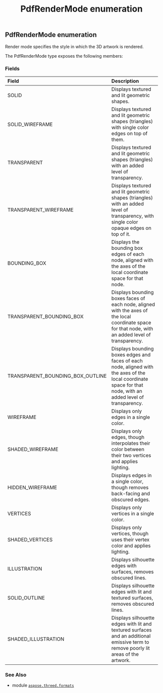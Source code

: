 ﻿---
title: PdfRenderMode enumeration
second_title: Aspose.3D for Python via .NET API References
description: 
type: docs
weight: 400
url: /aspose.threed.formats/pdfrendermode/
is_root: false
---

## PdfRenderMode enumeration

Render mode specifies the style in which the 3D artwork is rendered.



The PdfRenderMode type exposes the following members:

### Fields
| Field | Description |
| :- | :- |
| SOLID | Displays textured and lit geometric shapes. |
| SOLID_WIREFRAME | Displays textured and lit geometric shapes (triangles) with single color edges on top of them. |
| TRANSPARENT | Displays textured and lit geometric shapes (triangles) with an added level of transparency. |
| TRANSPARENT_WIREFRAME | Displays textured and lit geometric shapes (triangles) with an added level of transparency, with single color opaque edges on top of it. |
| BOUNDING_BOX | Displays the bounding box edges of each node, aligned with the axes of the local coordinate space for that node. |
| TRANSPARENT_BOUNDING_BOX | Displays bounding boxes faces of each node, aligned with the axes of the local coordinate space for that node, with an added level of transparency. |
| TRANSPARENT_BOUNDING_BOX_OUTLINE | Displays bounding boxes edges and faces of each node, aligned with the axes of the local coordinate space for that node, with an added level of transparency. |
| WIREFRAME | Displays only edges in a single color. |
| SHADED_WIREFRAME | Displays only edges, though interpolates their color between their two vertices and applies lighting. |
| HIDDEN_WIREFRAME | Displays edges in a single color, though removes back-facing and obscured edges. |
| VERTICES | Displays only vertices in a single color. |
| SHADED_VERTICES | Displays only vertices, though uses their vertex color and applies lighting. |
| ILLUSTRATION | Displays silhouette edges with surfaces, removes obscured lines. |
| SOLID_OUTLINE | Displays silhouette edges with lit and textured surfaces, removes obscured lines. |
| SHADED_ILLUSTRATION | Displays silhouette edges with lit and textured surfaces and an additional emissive term to remove poorly lit areas of the artwork. |



### See Also
* module [`aspose.threed.formats`](..)
